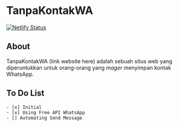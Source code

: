 # TanpaKontakWA

[![Netlify Status](https://api.netlify.com/api/v1/badges/89133faa-e9d2-45fa-bcd8-46f210dad315/deploy-status)](https://app.netlify.com/sites/tanpakontakwa/deploys)

## About

TanpaKontakWA (link website here) adalah sebuah situs web yang
diperuntukkan untuk orang-orang yang <em>mager</em> menyimpan kontak
WhatsApp.

## To Do List

```
- [x] Initial
- [x] Using Free API WhatsApp
- [] Automating Send Message
```
